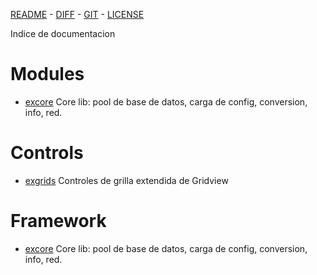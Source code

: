  [README](README.md) - [DIFF](exdiferenciasoriginal.md) - [GIT](https://gitlab.com/venenux/gambasex) - [LICENSE](https://gitlab.com/venenux/gambasex/blob/master/LICENSE.md)

Indice de documentacion

# Modules
 
+ [excore](excore.md) Core lib: pool de base de datos, carga de config, conversion, info, red.
 
# Controls
 
+ [exgrids](exgrids.md) Controles de grilla extendida de Gridview

# Framework

+ [excore](excore.md) Core lib: pool de base de datos, carga de config, conversion, info, red.
